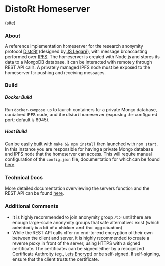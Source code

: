 # DistoRt Homeserver
([site](https://ryco117.github.io/distort-server/))

### About
A reference implementation homeserver for the research anonymity protocol [DistoRt](https://distortapp.org) (designed by [JS Légaré](https://github.com/init-js)), with message broadcasting performed over [IPFS](https://ipfs.io). 
The homeserver is created with Node.js and stores its data to a MongoDB database. It can be interacted with remotely through REST API calls. 
A privately managed IPFS node must be exposed to the homeserver for pushing and receiving messages.

### Build
##### Docker Build
Run `docker-compose up` to launch containers for a private Mongo database, contained IPFS node, and the distort homeserver (exposing the configured port; default is 6945).

##### Host Build
Can be easily built with `make && npm install` then launched with `npm start`. In this instance you are responsible for having a private Mongo database and IPFS node that the homeserver can access.
This will require manual configuration of the `config.json` file, documentation for which can be found [here](https://ryco117.github.io/distort-server/docs/#configuration).

### Technical Docs
More detailed documentation overviewing the servers function and the REST API can be found [here](https://ryco117.github.io/distort-server/docs).

### Additional Comments
* It is highly recommended to join anonymity group `パン` until there are enough large-scale anonymity groups that safe alternatives exist (which admittedly is a bit of a chicken-and-the-egg situation)
* While the REST API calls offer no end-to-end encryption of their own between the client and server, it is highly recommended to create a reverse proxy in front of the server, using HTTPS with a 
signed certificate. The certificates can be signed either by a recognized Certificate Authroity (eg., [Lets Encrypt](https://letsencrypt.org/)) or be self-signed. If self-signing, ensure that the client trusts the certificate.
